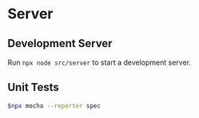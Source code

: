 # Server

## Development Server

Run `npx node src/server` to start a development server.

## Unit Tests

```bash
$npx mocha --reporter spec
```
